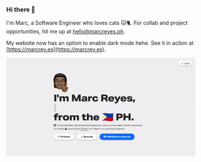 ### Hi there 👋

I'm Marc, a Software Engineer who loves cats 🐱🐈. For collab and project opportunities, hit me up at [hello@marcreyes.ph](hello@marcreyes.ph).

My website now has an option to enable dark mode hehe. See it in action at [https://marcrey.es](https://marcrey.es).

![Dark mode lol 😂](demo.gif "Dark mode lol ✌️")